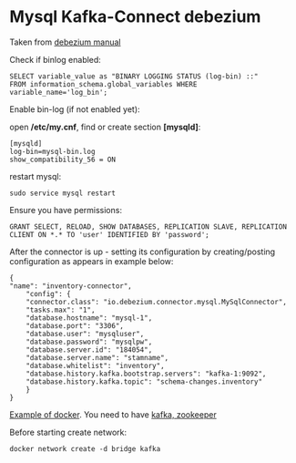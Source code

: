 Mysql Kafka-Connect debezium
============

Taken from [debezium manual](https://debezium.io/documentation/reference/1.3/connectors/mysql.html#enable-the-mysql-binlog-for-cdc_debezium)

Check if binlog enabled:

    SELECT variable_value as "BINARY LOGGING STATUS (log-bin) ::"
    FROM information_schema.global_variables WHERE variable_name='log_bin';

Enable bin-log (if not enabled yet):

open **/etc/my.cnf**, find or create section **[mysqld]**:

    [mysqld]
    log-bin=mysql-bin.log
    show_compatibility_56 = ON

restart mysql:

    sudo service mysql restart
    
Ensure you have permissions:

    GRANT SELECT, RELOAD, SHOW DATABASES, REPLICATION SLAVE, REPLICATION CLIENT ON *.* TO 'user' IDENTIFIED BY 'password';

After the connector is up - setting its configuration by creating/posting configuration as appears in example below:

    {
    "name": "inventory-connector",
        "config": {
        "connector.class": "io.debezium.connector.mysql.MySqlConnector",
        "tasks.max": "1",
        "database.hostname": "mysql-1",
        "database.port": "3306",
        "database.user": "mysqluser",
        "database.password": "mysqlpw",
        "database.server.id": "184054",
        "database.server.name": "stamname",
        "database.whitelist": "inventory",
        "database.history.kafka.bootstrap.servers": "kafka-1:9092",
        "database.history.kafka.topic": "schema-changes.inventory"
        }
    }

[Example of docker](docker-compose-debezium-mysql.yaml). You need to have [kafka, zookeeper](docker-compose-kafkas-light.yml)

Before starting create network:

    docker network create -d bridge kafka